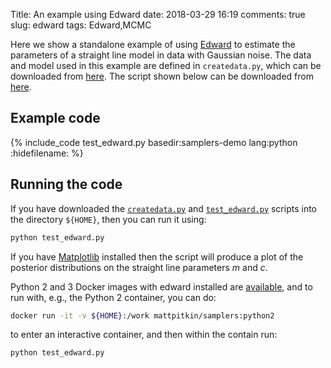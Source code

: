 Title: An example using Edward
date: 2018-03-29 16:19
comments: true
slug: edward
tags: Edward,MCMC

<!-- PELICAN_BEGIN_SUMMARY -->
Here we show a standalone example of using [Edward](http://edwardlib.org/) to
estimate the parameters of a straight line model in data with Gaussian noise. The
data and model used in this example are defined in `createdata.py`, which can be downloaded
from [here](http://mattpitkin.github.io/samplers-demo/downloads/code/createdata.py). The
script shown below can be downloaded from [here](http://mattpitkin.github.io/samplers-demo/downloads/code/test_edward.py).
<!-- PELICAN_END_SUMMARY -->

## Example code

{% include_code test_edward.py basedir:samplers-demo lang:python :hidefilename: %}

## Running the code

If you have downloaded the [`createdata.py`](http://mattpitkin.github.io/samplers-demo/downloads/code/createdata.py) and [`test_edward.py`](http://mattpitkin.github.io/samplers-demo/downloads/code/test_edward.py) scripts into the directory `${HOME}`, then you can run it using:

```bash
python test_edward.py
```

If you have [Matplotlib](https://matplotlib.org/) installed then the script will produce a plot of the posterior distributions
on the straight line parameters $m$ and $c$.

Python 2 and 3 Docker images with edward installed are [available](https://hub.docker.com/r/mattpitkin/samplers/tags/), and to run with, e.g., the Python 2 container, you can do:

```bash
docker run -it -v ${HOME}:/work mattpitkin/samplers:python2
```

to enter an interactive container, and then within the contain run:

```bash
python test_edward.py
```
